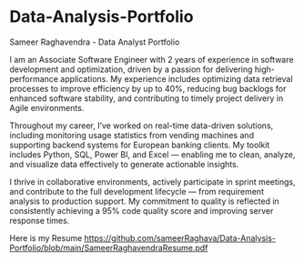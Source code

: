 # Data-Analysis-Portfolio
Sameer Raghavendra - Data Analyst Portfolio


I am an Associate Software Engineer with 2 years of experience in software development and optimization, driven by a passion for delivering high-performance applications. My experience includes optimizing data retrieval processes to improve efficiency by up to 40%, reducing bug backlogs for enhanced software stability, and contributing to timely project delivery in Agile environments.

Throughout my career, I’ve worked on real-time data-driven solutions, including monitoring usage statistics from vending machines and supporting backend systems for European banking clients. My toolkit includes Python, SQL, Power BI, and Excel — enabling me to clean, analyze, and visualize data effectively to generate actionable insights.

I thrive in collaborative environments, actively participate in sprint meetings, and contribute to the full development lifecycle — from requirement analysis to production support. My commitment to quality is reflected in consistently achieving a 95% code quality score and improving server response times.

Here is my Resume https://github.com/sameerRaghava/Data-Analysis-Portfolio/blob/main/SameerRaghavendraResume.pdf

